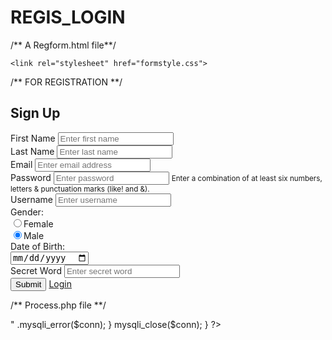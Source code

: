 # REGIS_LOGIN
<!DOCTYPE html>
<html>
<head>
  /** A Regform.html file**/
	<title>Registration Form</title>
	<meta charset="utf-8">
	<meta name="viewport" content="width=device-width, initial-scale=1">
	<link rel="stylesheet" href="https://maxcdn.bootstrapcdn.com/bootstrap/4.3.1/css/bootstrap.min.css">
	<script src="https://ajax.googleapis.com/ajax/libs/jquery/3.3.1/jquery.min.js"></script>
	<script src="https://cdnjs.cloudflare.com/ajax/libs/popper.js/1.14.7/umd/popper.min.js"></script>
	<script src="https://maxcdn.bootstrapcdn.com/bootstrap/4.3.1/js/bootstrap.min.js"></script>
	<script src="https://use.fontawesome.com/releases/v5.6.1/js/all.js"></script>

	<link rel="stylesheet" href="formstyle.css">
</head>

<body>
/** FOR REGISTRATION **/
<div class="container-fliud">
<form class="main-form" action="processreg.php" method="POST">
	<h2>Sign Up</h2>
<!-- First name -->
  <div class="form-row">
	<div class="form-group col-md-6">
	  <label for="lastname">First Name</label>
	  <input type="text" name="firstname" class="form-control" required="true" placeholder="Enter first name" />
	</div>
<!-- Last Name -->
	<div class="form-group col-md-6">
	  <label for="lastname">Last Name</label>
  	  <input type="text" name="lastname" class="form-control" required="true" placeholder="Enter last name" />
	</div>
  </div>
<!-- Email -->
  <div class="form-row">
	<div class="form-group col-sm-12">
	  <label for="email">Email</label>
	  <input type="email" name="email" class="form-control" required="true" placeholder="Enter email address" />
	</div>
  </div>
<!-- Password -->
  <div class="form-row">
    <div class="form-group col-sm-12">
      <label for="password">Password</label>
      <input type="password" name="password" class="form-control" required="true" placeholder="Enter password" />
      <small>Enter a combination of at least six numbers, letters & punctuation marks (like! and &).</small>
    </div>
  </div>
<!-- Username -->
  <div class="form-row">
    <div class="form-group col-sm-12">
      <label for="username">Username</label>
      <input type="text" name="username" class="form-control" required="true" placeholder="Enter username" />
    </div>
  </div>
<!-- Gender -->
  <div class="form-row">
  	<label for="gender" class="radio-inline col-sm-4">Gender: </label>
	<div class="form-group col-sm-3">
	  <input type="radio" name="gender" value="F" checked="true" />Female<br/>
	  <input type="radio" name="gender" value="M" checked="true" />Male
<!--<div class="form-group col-sm-3">
	<select name="gender" class="form-control">
		<option value="male">Male</option>
		<option value="female">Female</option>
	</select>
	</div> -->
	</div>
  </div>
<!-- Date of Birth -->
  <div class="form-row">
  	<label for="dob" class="col-sm-4 col-form-label">Date of Birth:</label>
  	<div class="form-group col-md-6">
  	  <input type="date" name="dob" class="form-control">
  	</div>
  </div>
<!-- Secret word -->
  <div class="form-row">
    <div class="form-group col-sm-12">
      <label for="secretword">Secret Word</label>
      <input type="text" name="secretword" class="form-control" required="true" placeholder="Enter secret word" />
    </div>
  </div>

<!-- Submit and Reset buttons -->
  <input type="submit" name="signup-submit" class="btn btn-outline-success">
  <a href="loginform.html" class="btn btn-outline-primary">Login</a>

<!-- <input class="btn btn-outline-primary" type="reset" value="Reset"> -->
  <!--
  <div class="form-row">
  	<div class="form-group btn-inline col-sm-1 ">
	  <button type="submit" class="btn btn-outline-success">Submit</button>
	  <input class="btn btn-outline-primary" type="reset" value="Reset">
	</div>
  </div>
  -->
</form>
</body>
</html>

/** Process.php file **/

<?php
	$servername = "localhost";
	$username = "root";
	$password = "";
	$dbname = "gwdb";

// CREATE CONNECTION
	$conn = mysqli_connect($servername, $username, $password, $dbname);

/* // CHECK CONNECTION
	if (!$conn) {
   		die("Connection failed: " .mysqli_connect_error());
	}
	echo "Connected successfully";
*/

/* //CREATE DATABASE 
$sql = "CREATE DATABASE gwdb";
if (mysqli_query($conn, $sql)) {
    echo "Database created successfully";
} else {
    echo "Error creating database: " . mysqli_error($conn);
}
*/

/* //SQL TO CREATE A TABLE 
$sql = "CREATE TABLE Regtb (
id INT(6) UNSIGNED AUTO_INCREMENT PRIMARY KEY, 
FirstName VARCHAR(30) NOT NULL,
LastName VARCHAR(30) NOT NULL,
Email VARCHAR(50) NOT NULL,
Username VARCHAR(30) NOT NULL,
Password VARCHAR(20),
Gender Char(1),
Birth_Date DATE,
SecretWord VARCHAR(20) NOT NULL
)"; 
if (mysqli_query($conn, $sql)) {
    echo "Table Regtb created successfully";
} else {
    echo "Error creating table: " . mysqli_error($conn);
} */

//TO INSERT DATA INTO MYSQL
if(isset($_POST['signup-submit'])){
		$firstname = $_POST['firstname'];
		$lastname  = $_POST['lastname'];
		$email     = $_POST['email'];
		$username  = $_POST['username'];
		$password  = $_POST['password'];
		$gender    = $_POST['gender'];
		$dob       = $_POST['dob'];
		$secretword= $_POST['secretword'];

		//var_dump($_POST);

	$sql = "INSERT INTO Regtb (FirstName, LastName, Email, Username, Password, Gender, Birth_Date, SecretWord)
		VALUES('$firstname', '$lastname', '$email', '$username', '$password', '$gender', '$dob', '$secretword')";

	if(mysqli_query($conn, $sql)) 
	{
    	echo "New record created successfully";
	} 
	else 
	{
    	echo "Error: " . $sql . "<br>" .mysqli_error($conn);
	}
mysqli_close($conn);
}
?>
